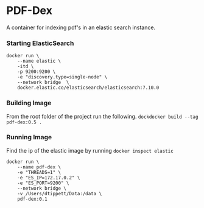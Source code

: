# PDF-Dex

A container for indexing pdf's in an elastic search instance.


### Starting ElasticSearch
```
docker run \
    --name elastic \
    -itd \
    -p 9200:9200 \
    -e "discovery.type=single-node" \
    --network bridge  \
    docker.elastic.co/elasticsearch/elasticsearch:7.10.0
```

### Building Image
From the root folder of the project run the following. 
```dockdocker build --tag pdf-dex:0.5 .```

### Running Image
Find the ip of the elastic image by running `docker inspect elastic`

```
docker run \
    --name pdf-dex \
    -e "THREADS=1" \
    -e "ES_IP=172.17.0.2" \
    -e "ES_PORT=9200" \
    --network bridge \
    -v /Users/dtippett/Data:/data \
    pdf-dex:0.1
```